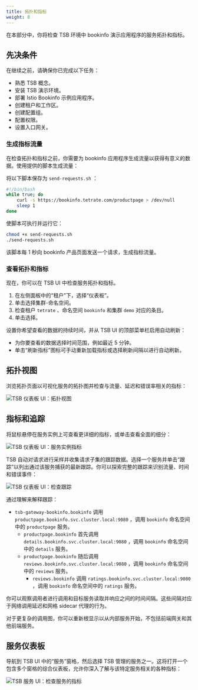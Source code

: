 ```yaml
---
title: 拓扑和指标
weight: 8
---
```


在本部分中，你将检查 TSB 环境中 bookinfo 演示应用程序的服务拓扑和指标。

## 先决条件

在继续之前，请确保你已完成以下任务：

- 熟悉 TSB 概念。
- 安装 TSB 演示环境。
- 部署 Istio Bookinfo 示例应用程序。
- 创建租户和工作区。
- 创建配置组。
- 配置权限。
- 设置入口网关。

### 生成指标流量

在检查拓扑和指标之前，你需要为 bookinfo 应用程序生成流量以获得有意义的数据。使用提供的脚本生成流量：

将以下脚本保存为 `send-requests.sh` ：

```bash
#!/bin/bash
while true; do
    curl -s https://bookinfo.tetrate.com/productpage > /dev/null
    sleep 1
done
```

使脚本可执行并运行它：

```bash
chmod +x send-requests.sh
./send-requests.sh
```

该脚本每 1 秒向 bookinfo 产品页面发送一个请求，生成指标流量。

### 查看拓扑和指标

现在，你可以在 TSB UI 中检查服务拓扑和指标。

1. 在左侧面板中的“租户”下，选择“仪表板”。
2. 单击选择集群-命名空间。
3. 检查租户 `tetrate` 、命名空间 `bookinfo` 和集群 `demo` 对应的条目。
4. 单击选择。

设置你希望查看的数据的持续时间，并从 TSB UI 的顶部菜单栏启用自动刷新：

- 为你要查看的数据选择时间范围，例如最近 5 分钟。
- 单击“刷新指标”图标可手动重新加载指标或选择刷新间隔以进行自动刷新。

## 拓扑视图

浏览拓扑页面以可视化服务的拓扑图并检查与流量、延迟和错误率相关的指标：

![TSB 仪表板 UI：拓扑视图](../../assets/quickstart/topology.png)

## 指标和追踪

将鼠标悬停在服务实例上可查看更详细的指标，或单击查看全面的细分：

![TSB 仪表板 UI：服务实例指标](../../assets/quickstart/metrics-1.png)

TSB 自动对请求进行采样并收集请求子集的跟踪数据。选择一个服务并单击“跟踪”以列出通过该服务捕获的最新跟踪。你可以探索完整的跟踪来识别流量、时间和错误事件：

![TSB 仪表板 UI：检查跟踪](../../assets/quickstart/trace-1.png)

通过理解来解释跟踪：

- `tsb-gateway-bookinfo.bookinfo` 调用 `productpage.bookinfo.svc.cluster.local:9080` ，调用 `bookinfo` 命名空间中的 `productpage` 服务。
  - `productpage.bookinfo` 首先调用 `details.bookinfo.svc.cluster.local:9080` ，调用 `bookinfo` 命名空间中的 `details` 服务。
  - `productpage.bookinfo` 随后调用 `reviews.bookinfo.svc.cluster.local:9080` ，调用 `bookinfo` 命名空间中的 `reviews` 服务。
    - `reviews.bookinfo` 调用 `ratings.bookinfo.svc.cluster.local:9080` ，调用 `bookinfo` 命名空间中的 `ratings` 服务。

你可以观察调用者进行调用和目标服务读取并响应之间的时间间隔。这些间隔对应于网络调用延迟和网格 sidecar 代理的行为。

对于更复杂的调用图，你可以重新根显示以从内部服务开始，不包括前端网关和其他前端服务。

## 服务仪表板

导航到 TSB UI 中的“服务”窗格，然后选择 TSB 管理的服务之一。这将打开一个包含多个窗格的综合仪表板，允许你深入了解与该特定服务相关的各种指标：

![TSB 服务 UI：检查服务的指标](../../assets/quickstart/services-1.png)
